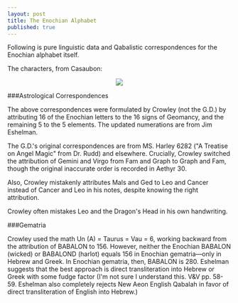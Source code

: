 ```yaml
---
layout: post
title: The Enochian Alphabet
published: true
---
```


Following is pure linguistic data and Qabalistic correspondences for the Enochian alphabet itself.

The characters, from Casaubon:

<center><img src="https://upload.wikimedia.org/wikipedia/commons/thumb/6/61/Enochian_alphabet.png/550px-Enochian_alphabet.png"></center>

###Astrological Correspondences

The above correspondences were formulated by Crowley (not the G.D.) by attributing 16 of the Enochian letters to the 16 signs of Geomancy, and the remaining 5 to the 5 elements. The updated numerations are from Jim Eshelman.

The G.D.'s original correspondences are from MS. Harley 6282 ("A Treatise on Angel Magic" from Dr. Rudd) and elsewhere. Crucially, Crowley switched the attribution of Gemini and Virgo from Fam and Graph to Graph and Fam, though the original inaccurate order is recorded in Aethyr 30.

Also, Crowley mistakenly attributes Mals and Ged to Leo and Cancer instead of Cancer and Leo in his notes, despite knowing the right attribution.

Crowley often mistakes Leo and the Dragon's Head in his own handwriting.

###Gematria

Crowley used the math Un (A) = Taurus = Vau = 6, working backward from the attribution of BABALON to 156. However, neither the Enochian BABALON (wicked) or BABALOND (harlot) equals 156 in Enochian gematria—only in Hebrew and Greek. In Enochian gematria, then, BABALON is 280. Eshelman suggests that the best approach is direct transliteration into Hebrew or Greek with some fudge factor (I'm not sure I understand this. V&V pp. 58-59. Eshelman also completely rejects New Aeon English Qabalah in favor of direct transliteration of English into Hebrew.)
